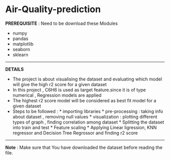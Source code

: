 # Air-Quality-prediction

**PREREQUISITE** :
Need to be download these Modules 
* numpy
* pandas
* matplotlib
* seaborn
* sklearn

---

**DETAILS**

* The project is about visualising the dataset and evaluating which model will give the high r2 score for a given dataset
* In this project , C6H6 is used as target feature.since it is of type numerical , Regression models are applied
* The highest r2 score model will be considered as best fit model for a given dataset
* Steps to be followed : 
      * importing libraries
      * pre-processing : taking info about dataset , removing null values 
      * visualization : plotting  different types of graph , finding correlation among dataset
      * Splitting the dataset into train and test
      * Feature scaling
      * Applying Linear ligression, KNN regressor and Decision Tree Regrossor and finding r2 score
 
---

**Note** : Make sure that You have downloaded the dataset before reading the file.




